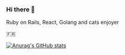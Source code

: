 ### Hi there 👋
Ruby on Rails, React, Golang and cats enjoyer

🇫🇷


[![Anurag's GitHub stats](https://github-readme-stats.vercel.app/api?username=beubeucode&theme=dracula)](https://github.com/beubeucode/github-readme-stats)
